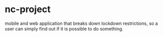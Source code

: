 # nc-project
mobile and web application that breaks down lockdown restrictions, so a user can simply find out if it is possible to do something.
